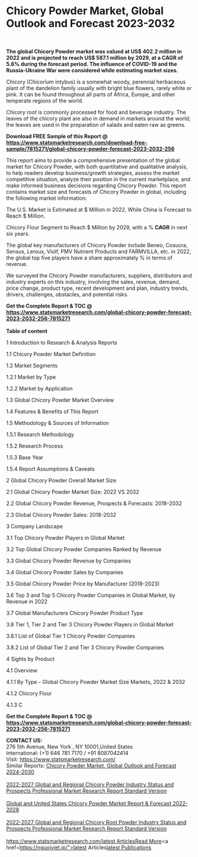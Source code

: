 <h1>Chicory Powder Market, Global Outlook and Forecast 2023-2032</h1><br/><p><strong>The global Chicory Powder market was valued at US$ 402.2 million in 2022 and is projected to reach US$ 587.1 million by 2029, at a <strong>CAGR</strong> of 5.6% during the forecast period. The influence of COVID-19 and the Russia-Ukraine War were considered while estimating market sizes.</strong></p><p>Chicory (Chicorium intybus) is a somewhat woody, perennial herbaceous plant of the dandelion family usually with bright blue flowers, rarely white or pink. It can be found throughout all parts of Africa, Europe, and other temperate regions of the world.</p><p>Chicory root is commonly processed for food and beverage industry. The leaves of the chicory plant are also in demand in markets around the world; the leaves are used in the preparation of salads and eaten raw as greens.</p><p><strong>Download FREE Sample of this Report @ <a href="https://www.statsmarketresearch.com/download-free-sample/7815271/global-chicory-powder-forecast-2023-2032-256">https://www.statsmarketresearch.com/download-free-sample/7815271/global-chicory-powder-forecast-2023-2032-256</a></strong></p><p>This report aims to provide a comprehensive presentation of the global market for Chicory Powder, with both quantitative and qualitative analysis, to help readers develop business/growth strategies, assess the market competitive situation, analyze their position in the current marketplace, and make informed business decisions regarding Chicory Powder. This report contains market size and forecasts of Chicory Powder in global, including the following market information:</p><p>The U.S. Market is Estimated at $ Million in 2022, While China is Forecast to Reach $ Million.</p><p>Chicory Flour Segment to Reach $ Million by 2029, with a % <strong>CAGR</strong> in next six years.</p><p>The global key manufacturers of Chicory Powder include Beneo, Cosucra, Sensus, Leroux, Violf, PMV Nutrient Products and FARMVILLA, etc. in 2022, the global top five players have a share approximately % in terms of revenue.</p><p>We surveyed the Chicory Powder manufacturers, suppliers, distributors and industry experts on this industry, involving the sales, revenue, demand, price change, product type, recent development and plan, industry trends, drivers, challenges, obstacles, and potential risks.</p><div><b>Get the Complete Report & TOC @ <a href="https://www.statsmarketresearch.com/global-chicory-powder-forecast-2023-2032-256-7815271">https://www.statsmarketresearch.com/global-chicory-powder-forecast-2023-2032-256-7815271</a></b></div><br><b>Table of content</b><p>1 Introduction to Research & Analysis Reports<br />
 
  1.1 Chicory Powder Market Definition<br />
 
  1.2 Market Segments<br />
 
  1.2.1 Market by Type<br />
 
  1.2.2 Market by Application<br />
 
  1.3 Global Chicory Powder Market Overview<br />
 
  1.4 Features & Benefits of This Report<br />
 
  1.5 Methodology & Sources of Information<br />
 
  1.5.1 Research Methodology<br />
 
  1.5.2 Research Process<br />
 
  1.5.3 Base Year<br />
 
  1.5.4 Report Assumptions & Caveats<br />
 
 2 Global Chicory Powder Overall Market Size<br />
 
  2.1 Global Chicory Powder Market Size: 2022 VS 2032<br />
 
  2.2 Global Chicory Powder Revenue, Prospects & Forecasts: 2018-2032<br />
 
  2.3 Global Chicory Powder Sales: 2018-2032<br />
 
 3 Company Landscape<br />
 
  3.1 Top Chicory Powder Players in Global Market<br />
 
  3.2 Top Global Chicory Powder Companies Ranked by Revenue<br />
 
  3.3 Global Chicory Powder Revenue by Companies<br />
 
  3.4 Global Chicory Powder Sales by Companies<br />
 
  3.5 Global Chicory Powder Price by Manufacturer (2018-2023)<br />
 
  3.6 Top 3 and Top 5 Chicory Powder Companies in Global Market, by Revenue in 2022<br />
 
  3.7 Global Manufacturers Chicory Powder Product Type<br />
 
  3.8 Tier 1, Tier 2 and Tier 3 Chicory Powder Players in Global Market<br />
 
  3.8.1 List of Global Tier 1 Chicory Powder Companies<br />
 
  3.8.2 List of Global Tier 2 and Tier 3 Chicory Powder Companies<br />
 
 4 Sights by Product<br />
 
  4.1 Overview<br />
 
  4.1.1 By Type - Global Chicory Powder Market Size Markets, 2022 & 2032<br />
 
  4.1.2 Chicory Flour<br />
 
  4.1.3 C<br><div><b>Get the Complete Report & TOC @ <a href="https://www.statsmarketresearch.com/global-chicory-powder-forecast-2023-2032-256-7815271">https://www.statsmarketresearch.com/global-chicory-powder-forecast-2023-2032-256-7815271</a></b></div></p> <b>CONTACT US:</b><br>276 5th Avenue, New York , NY 10001,United States<br>International: (+1) 646 781 7170 / +91 8087042414<br>Visit: <a href="https://www.statsmarketresearch.com/">https://www.statsmarketresearch.com/</a><br>Similar Reports: <a href="https://www.statsmarketresearch.com/global-chicory-powder-forecast-2023-2032-256-7815271">Chicory Powder Market, Global Outlook and Forecast 2024-2030</a><br/><br/><a href="https://www.statsmarketresearch.com/global-chicory-powder-forecast-2023-2032-256-7815271">2022-2027 Global and Regional Chicory Powder Industry Status and Prospects Professional Market Research Report Standard Version</a><br/><br/><a href="https://www.statsmarketresearch.com/global-chicory-powder-forecast-2023-2032-256-7815271">Global and United States Chicory Powder Market Report & Forecast 2022-2028</a><br/><br/><a href="https://www.statsmarketresearch.com/global-chicory-powder-forecast-2023-2032-256-7815271">2022-2027 Global and Regional Chicory Root Powder Industry Status and Prospects Professional Market Research Report Standard Version</a><br/><br/><a href="https://gyeongbokgung.com">https://www.statsmarketresearch.com/</a><a href="https://hallyeomaritime.com">latest Articles</a><a href="https://jingwansa.com">Read More</a><a href=https://nguoiviet.jp/">latest Articles</a><a href="https://www.intelmarketresearch.com/">latest Publications</a>